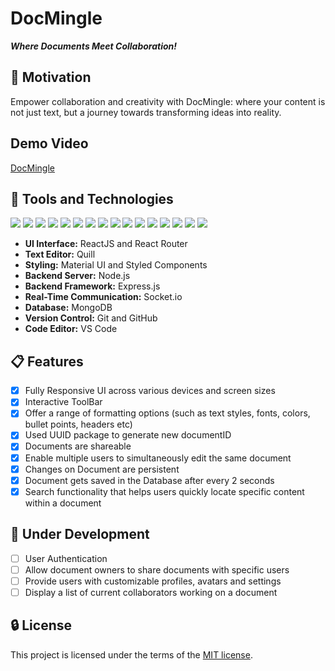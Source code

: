 # DocMingle

**_Where Documents Meet Collaboration!_**

## 💭 Motivation

Empower collaboration and creativity with DocMingle: where your content is not just text, but a journey towards transforming ideas into reality.

## Demo Video
<a href="https://drive.google.com/file/d/1C0-yiTZivdE9tUmfAIZJRGmqnqRFRixG/view?usp=sharing">DocMingle</a>

## 🧰 Tools and Technologies

<img src="https://img.shields.io/badge/html5%20-%23E34F26.svg?&style=for-the-badge&logo=html5&logoColor=white"/>
<img src="https://img.shields.io/badge/css3%20-%231572B6.svg?&style=for-the-badge&logo=css3&logoColor=white"/> 
<img src="https://img.shields.io/badge/javascript%20-%23323330.svg?&style=for-the-badge&logo=javascript&logoColor=%23F7DF1E"/> 
<img src="https://img.shields.io/badge/react%20-%2320232a.svg?&style=for-the-badge&logo=react&logoColor=%2361DAFB"/> 
<img src="https://img.shields.io/badge/React_Router-CA4245?style=for-the-badge&logo=react-router&logoColor=white"/>
<img src="https://img.shields.io/badge/MUI-%230081CB.svg?style=for-the-badge&logo=mui&logoColor=white"/>
<img src="https://img.shields.io/badge/styled--components-DB7093?style=for-the-badge&logo=styled-components&logoColor=white" />
<img src="https://img.shields.io/badge/Quill-52B0E7?style=for-the-badge&logo=apache&logoColor=white" />
<img src="https://img.shields.io/badge/Socket.io-black?style=for-the-badge&logo=socket.io&badgeColor=010101" />
<img src="https://img.shields.io/badge/node.js-6DA55F?style=for-the-badge&logo=node.js&logoColor=white" />
<img src="https://img.shields.io/badge/MongoDB-%234ea94b.svg?style=for-the-badge&logo=mongodb&logoColor=white" />
<img src="https://img.shields.io/badge/express.js-%23404d59.svg?style=for-the-badge&logo=express&logoColor=%2361DAFB" />
<img src="https://img.shields.io/badge/NODEMON-%23323330.svg?style=for-the-badge&logo=nodemon&logoColor=%BBDEAD" />
<img src="https://img.shields.io/badge/Visual%20Studio%20Code-0078d7.svg?style=for-the-badge&logo=visual-studio-code&logoColor=white"/>
<img src="https://img.shields.io/badge/git-%23F05033.svg?style=for-the-badge&logo=git&logoColor=white"/>
<img src="https://img.shields.io/badge/github%20-%23121011.svg?&style=for-the-badge&logo=github&logoColor=white"/>

-   **UI Interface:** ReactJS and React Router
-   **Text Editor:** Quill
-   **Styling:** Material UI and Styled Components
-   **Backend Server:** Node.js
-   **Backend Framework:** Express.js
-   **Real-Time Communication:** Socket.io
-   **Database:** MongoDB
-   **Version Control:** Git and GitHub
-   **Code Editor:** VS Code

## 📋 Features

-   [x] Fully Responsive UI across various devices and screen sizes
-   [x] Interactive ToolBar
-   [x] Offer a range of formatting options (such as text styles, fonts, colors, bullet points, headers etc)
-   [x] Used UUID package to generate new documentID
-   [x] Documents are shareable
-   [x] Enable multiple users to simultaneously edit the same document 
-   [x] Changes on Document are persistent
-   [x] Document gets saved in the Database after every 2 seconds
-   [x] Search functionality that helps users quickly locate specific content within a document

## 🔮 Under Development

-   [ ] User Authentication
-   [ ] Allow document owners to share documents with specific users 
-   [ ] Provide users with customizable profiles, avatars and settings
-   [ ] Display a list of current collaborators working on a document

## 🔒 License

This project is licensed under the terms of the [MIT license](https://choosealicense.com/licenses/mit/).
